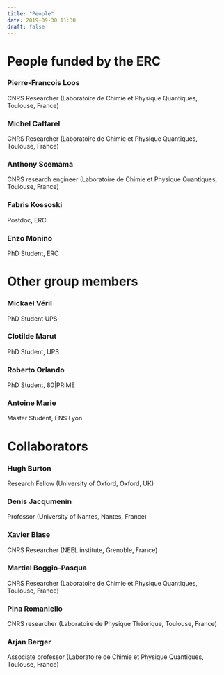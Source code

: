 ```yaml
---
title: "People"
date: 2019-09-30 11:30
draft: false
---
```


# People funded by the ERC

### Pierre-François Loos
CNRS Researcher (Laboratoire de Chimie et Physique Quantiques, Toulouse, France)

### Michel Caffarel
CNRS Researcher (Laboratoire de Chimie et Physique Quantiques, Toulouse, France)

### Anthony Scemama
CNRS research engineer (Laboratoire de Chimie et Physique Quantiques, Toulouse, France)

### Fabris Kossoski
Postdoc, ERC

### Enzo Monino 
PhD Student, ERC

# Other group members

### Mickael Véril 
PhD Student UPS

### Clotilde Marut 
PhD Student, UPS

### Roberto Orlando 
PhD Student, 80|PRIME

### Antoine Marie
Master Student, ENS Lyon

# Collaborators

### Hugh Burton
Research Fellow (University of Oxford, Oxford, UK)

### Denis Jacqumenin
Professor (University of Nantes, Nantes, France)

### Xavier Blase
CNRS Researcher (NEEL institute, Grenoble, France)

### Martial Boggio-Pasqua
CNRS Researcher (Laboratoire de Chimie et Physique Quantiques, Toulouse, France)

### Pina Romaniello
CNRS researcher (Laboratoire de Physique Théorique, Toulouse, France)

### Arjan Berger
Associate professor (Laboratoire de Chimie et Physique Quantiques, Toulouse, France)


